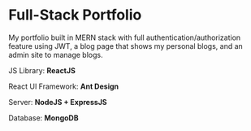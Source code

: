 # Full-Stack Portfolio
My portfolio built in MERN stack with full authentication/authorization feature using JWT, a blog page that shows my personal blogs, and an admin site to manage blogs.


JS Library: **ReactJS**

React UI Framework: **Ant Design**

Server: **NodeJS + ExpressJS**

Database: **MongoDB**
